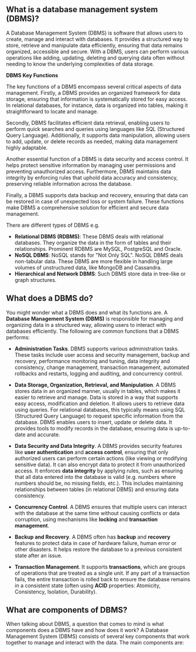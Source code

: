 ## What is a database management system (DBMS)?

A Database Management System (DBMS) is software that allows users to create, manage and interact with databases. It provides a structured way to store, retrieve and manipulate data efficiently, ensuring that data remains organized, accessible and secure. With a DBMS, users can perform various operations like adding, updating, deleting and querying data often without needing to know the underlying complexities of data storage.

**DBMS Key Functions**

The key functions of a DBMS encompass several critical aspects of data management. Firstly, a DBMS provides an organized framework for data storage, ensuring that information is systematically stored for easy access. In relational databases, for instance, data is organized into tables, making it straightforward to locate and manage.

Secondly, DBMS facilitates efficient data retrieval, enabling users to perform quick searches and queries using languages like SQL (Structured Query Language). Additionally, it supports data manipulation, allowing users to add, update, or delete records as needed, making data management highly adaptable.

Another essential function of a DBMS is data security and access control. It helps protect sensitive information by managing user permissions and preventing unauthorized access. Furthermore, DBMS maintains data integrity by enforcing rules that uphold data accuracy and consistency, preserving reliable information across the database.

Finally, a DBMS supports data backup and recovery, ensuring that data can be restored in case of unexpected loss or system failure. These functions make DBMS a comprehensive solution for efficient and secure data management.

There are different types of DBMS e.g.

- **Relational DBMS (RDBMS)**: These DBMS deals with relational databases. They organize the data in the form of tables and their relationships. Prominent RDBMS are MySQL, PostgreSQL and Oracle.
- **NoSQL DBMS**: NoSQL stands for "Not Only SQL". NoSQL DBMS deals non-tabular data. These DBMS are more flexible in handling large volumes of unstructured data, like MongoDB and Cassandra.
- **Hierarchical and Network DBMS**: Such DBMS store data in tree-like or graph structures.

## What does a DBMS do?

You might wonder what a DBMS does and what its functions are. A **Database Management System (DBMS)** is responsible for managing and organizing data in a structured way, allowing users to interact with databases efficiently. The following are common functions that a DBMS performs:

- **Administration Tasks**. DBMS supports various administration tasks. These tasks include user access and security management, backup and recovery, performance monitoring and tuning, data integrity and consistency, change management, transaction management, automated rollbacks and restarts, logging and auditing, and concurrency control.

- **Data Storage, Organization, Retrieval, and Manipulation**. A DBMS stores data in an organized manner, usually in tables, which makes it easier to retrieve and manage. Data is stored in a way that supports easy access, modification and deletion. It allows users to retrieve data using queries. For relational databases, this typically means using SQL (Structured Query Language) to request specific information from the database. DBMS enables users to insert, update or delete data. It provides tools to modify records in the database, ensuring data is up-to-date and accurate.

- **Data Security and Data Integrity**. A DBMS provides security features like **user authentication** and **access control**, ensuring that only authorized users can perform certain actions (like viewing or modifying sensitive data). It can also encrypt data to protect it from unauthorized access. It enforces **data integrity** by applying rules, such as ensuring that all data entered into the database is valid (e.g. numbers where numbers should be, no missing fields, etc.). This includes maintaining relationships between tables (in relational DBMS) and ensuring data consistency.

- **Concurrency Control**. A DBMS ensures that multiple users can interact with the database at the same time without causing conflicts or data corruption, using mechanisms like **locking** and **transaction management**.

- **Backup and Recovery**. A DBMS often has **backup** and **recovery** features to protect data in case of hardware failure, human error or other disasters. It helps restore the database to a previous consistent state after an issue.

- **Transaction Management**. It supports **transactions**, which are groups of operations that are treated as a single unit. If any part of a transaction fails, the entire transaction is rolled back to ensure the database remains in a consistent state (often using **ACID** properties: Atomicity, Consistency, Isolation, Durability).

## What are components of DBMS?

When talking about DBMS, a question that comes to mind is what components does a DBMS have and how does it work? A Database Management System (DBMS) consists of several key components that work together to manage and interact with the data. The main components are:















